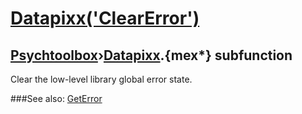 # [Datapixx('ClearError')](Datapixx-ClearError) 
## [Psychtoolbox](Pyschtoolbox)&#8250;[Datapixx](Datapixx).{mex*} subfunction


Clear the low-level library global error state.  
  


###See also:
[GetError](Datapixx-GetError)
